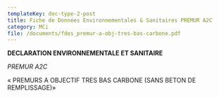 ```yaml
---
templateKey: doc-type-2-post
title: Fiche de Données Environnementales & Sanitaires PREMUR A2C
category: MCi
file: /documents/fdes_premur-a-obj-tres-bas-carbone.pdf
---
```

**DECLARATION ENVIRONNEMENTALE ET SANITAIRE**

*PREMUR A2C*


« PREMURS A OBJECTIF TRES BAS CARBONE (SANS BETON DE REMPLISSAGE)»